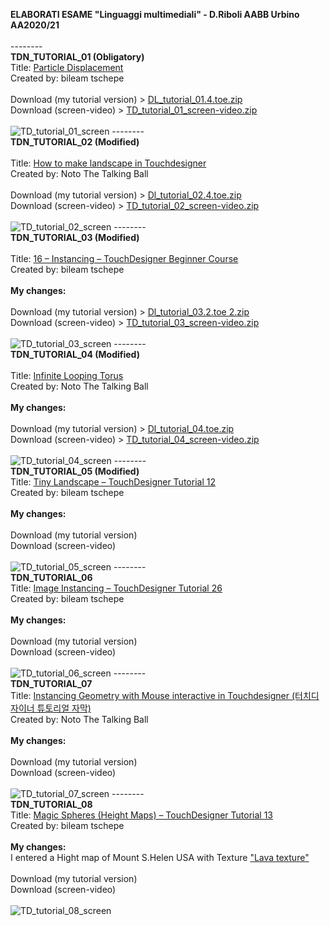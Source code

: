 <strong>ELABORATI ESAME "Linguaggi multimediali" - D.Riboli AABB Urbino AA2020/21</strong>
<br><br>
</a>
--------<br>
<b>TDN_TUTORIAL_01 (Obligatory)</b>
<br>
Title: <a href="https://www.youtube.com/watch?v=hbZjgHSCAPI&amp;ab_channel=bileamtschepe">Particle Displacement</a>
<br>Created by: bileam tschepe
<br><br>
Download (my tutorial version) > [DL_tutorial_01.4.toe.zip](https://github.com/daniele-ph/AABB.Urbino.daniele.lisi/files/6393072/DL_tutorial_01.4.toe.zip)
<br>
Download (screen-video) > [TD_tutorial_01_screen-video.zip](https://github.com/daniele-ph/AABB.Urbino.daniele.lisi/files/6393082/TD_tutorial_01_screen-video.zip)
<br><br>
![TD_tutorial_01_screen](https://user-images.githubusercontent.com/77739462/116430814-79878100-a847-11eb-9bbf-b8f4ca8f5955.png)
</a>
--------<br>
<b>TDN_TUTORIAL_02 (Modified)</b>
<br><br>
Title: <a href="https://www.youtube.com/watch?v=Kxng628ejFY&ab_channel=NotoTheTalkingBall">How to make landscape in Touchdesigner</a>
<br>Created by: Noto The Talking Ball
<br><br>
Download (my tutorial version) > [Dl_tutorial_02.4.toe.zip](https://github.com/daniele-ph/AABB.Urbino.daniele.lisi/files/6393091/Dl_tutorial_02.4.toe.zip)
<br>
Download (screen-video) > [TD_tutorial_02_screen-video.zip](https://github.com/daniele-ph/AABB.Urbino.daniele.lisi/files/6393094/TD_tutorial_02_screen-video.zip)
<br><br>
![TD_tutorial_02_screen](https://user-images.githubusercontent.com/77739462/116430735-6674b100-a847-11eb-94f2-8b8441455757.png)
</a>
--------<br>
<b>TDN_TUTORIAL_03 (Modified)</b>
<br><br>
Title: <a href="https://www.youtube.com/watch?v=rYet0SwTYa0&ab_channel=bileamtschepe">16 – Instancing – TouchDesigner Beginner Course</a>
<br>Created by: bileam tschepe
<br><br>
<b>My changes:</b><br>
<br>
Download (my tutorial version) > [Dl_tutorial_03.2.toe 2.zip](https://github.com/daniele-ph/AABB.Urbino.daniele.lisi/files/6393099/Dl_tutorial_03.2.toe.2.zip)
<br>
Download (screen-video) > [TD_tutorial_03_screen-video.zip](https://github.com/daniele-ph/AABB.Urbino.daniele.lisi/files/6393112/TD_tutorial_03_screen-video.zip)
<br><br>
![TD_tutorial_03_screen](https://user-images.githubusercontent.com/77739462/116430624-4d6c0000-a847-11eb-91b2-17979253be24.png)
</a>
--------<br>
<b>TDN_TUTORIAL_04 (Modified)</b>
<br><br>
Title: <a href="https://www.youtube.com/watch?v=lg6hNhQOtIA&ab_channel=NotoTheTalkingBall">Infinite Looping Torus</a>
<br>
Created by: Noto The Talking Ball 
<br><br>
<b>My changes:</b><br>
<br>
Download (my tutorial version) > [Dl_tutorial_04.toe.zip](https://github.com/daniele-ph/AABB.Urbino.daniele.lisi/files/6393119/Dl_tutorial_04.toe.zip)
<br>
Download (screen-video) > [TD_tutorial_04_screen-video.zip](https://github.com/daniele-ph/AABB.Urbino.daniele.lisi/files/6393124/TD_tutorial_04_screen-video.zip)
<br><br>
![TD_tutorial_04_screen](https://user-images.githubusercontent.com/77739462/116429362-1cd79680-a846-11eb-85b3-0f2144a4b532.png)
</a>
--------<br>
</a><b>TDN_TUTORIAL_05 (Modified)</b>
<br>
Title: <a href="https://www.youtube.com/watch?v=AO7mqjLj8n4&ab_channel=bileamtschepe">Tiny Landscape – TouchDesigner Tutorial 12</a>
<br>
Created by: bileam tschepe
<br><br>
<b>My changes:</b><br>
<br>
Download (my tutorial version)
<br>
Download (screen-video)
<br><br>
![TD_tutorial_05_screen](https://user-images.githubusercontent.com/77739462/116429322-121d0180-a846-11eb-8a70-30a075da8c85.png)
</a>
--------<br>
<b>TDN_TUTORIAL_06</b>
<br>
Title: <a href="https://www.youtube.com/watch?v=dCWUiyBYeho&ab_channel=bileamtschepe">Image Instancing – TouchDesigner Tutorial 26</a>
<br>
Created by: bileam tschepe
<br><br>
<b>My changes:</b><br>
<br>
Download (my tutorial version)
<br>
Download (screen-video)
<br><br>
![TD_tutorial_06_screen](https://user-images.githubusercontent.com/77739462/116429269-0598a900-a846-11eb-8946-9a0f1f39979b.png)
</a>
--------<br>
<b>TDN_TUTORIAL_07</b>
<br>
Title: <a href="https://www.youtube.com/watch?v=SJZIMGg-thY&ab_channel=NotoTheTalkingBall">Instancing Geometry with Mouse interactive in Touchdesigner (터치디자이너 튜토리얼 자막)</a>
<br>
Created by: Noto The Talking Ball
<br><br>
<b>My changes:</b><br>
<br>
Download (my tutorial version)
<br>
Download (screen-video)
<br><br>
![TD_tutorial_07_screen](https://user-images.githubusercontent.com/77739462/116428294-11d03680-a845-11eb-8374-9f3c80d75bf3.png)
</a>
--------<br>
<b>TDN_TUTORIAL_08</b>
<br>
Title: <a href="https://www.youtube.com/watch?v=pEp6XiAf8cA&ab_channel=bileamtschepe">Magic Spheres (Height Maps) – TouchDesigner Tutorial 13</a>
<br>
Created by: bileam tschepe
<br><br>
<b>My changes:</b><br>
I entered a Hight map of Mount S.Helen USA with Texture <a href="https://cc0textures.com/view?id=Lava003">"Lava texture"</a>
<br><br>
Download (my tutorial version)
<br>
Download (screen-video)
<br><br>
![TD_tutorial_08_screen](https://user-images.githubusercontent.com/77739462/116428139-efd6b400-a844-11eb-9c75-c8ce712289d0.png)







